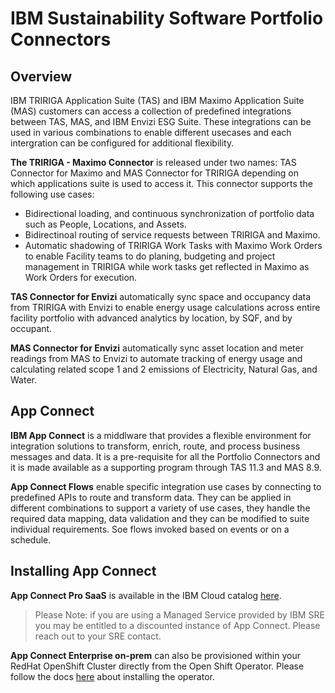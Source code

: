 # IBM Sustainability Software Portfolio Connectors

## Overview

IBM TRIRIGA Application Suite (TAS) and IBM Maximo Application Suite (MAS) customers can access a collection of predefined integrations between TAS, MAS, and IBM Envizi ESG Suite. These integrations can be used in various combinations to enable different usecases and each intergration can be configured for additional flexibility. 

**The TRIRIGA - Maximo Connector** is released under two names: TAS Connector for Maximo and MAS Connector for TRIRIGA depending on which applications suite is used to access it. This connector supports the following use cases:  
- Bidirectional loading, and continuous synchronization of portfolio data such as People, Locations, and Assets.
- Bidirectinoal routing of service requests between TRIRIGA and Maximo.
- Automatic shadowing of TRIRIGA Work Tasks with Maximo Work Orders to enable Facility teams to do planing, budgeting and project management in TRIRIGA while work tasks get reflected in Maximo as Work Orders for execution.

**TAS Connector for Envizi** automatically sync space and occupancy data from TRIRIGA with Envizi to enable energy usage calculations across entire facility portfolio with advanced analytics by location, by SQF, and by occupant.

**MAS Connector for Envizi** automatically sync asset location and meter readings from MAS to Envizi to automate tracking of energy usage and calculating related scope 1 and 2 emissions of Electricity, Natural Gas, and Water.


## App Connect

**IBM App Connect** is a middlware that provides a flexible environment for integration solutions to transform, enrich, route, and process business messages and data. It is a pre-requisite for all the Portfolio Connectors and it is made available as a supporting program through TAS 11.3 and MAS 8.9.

**App Connect Flows** enable specific integration use cases by connecting to predefined APIs to route and transform data. They can be applied in different combinations to support a variety of use cases, they handle the required data mapping, data validation and they can be modified to suite individual requirements. Soe flows invoked based on events or on a schedule.


## Installing App Connect

**App Connect Pro SaaS** is available in the IBM Cloud catalog [here](https://cloud.ibm.com/catalog/services/app-connect). 
>Please Note: if you are using a Managed Service provided by IBM SRE you may be entitled to a discounted instance of App Connect. Please reach out to your SRE contact.

**App Connect Enterprise on-prem** can also be provisioned within your RedHat OpenShift Cluster directly from the Open Shift Operator. Please follow the docs [here](https://www.ibm.com/docs/en/mas-cd/continuous-delivery?topic=ons-app-connect) about installing the operator.
